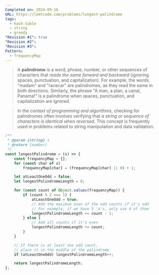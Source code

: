 ```yaml
---
Completed on: 2024-09-16
URL: https://leetcode.com/problems/longest-palindrome
tags:
  - hash-table
  - string
  - greedy
"Revision #1": true
"Revision #2": 
"Revision #3": 
Pattern:
  - frequencyMap
---
```

> A **palindrome** is a word, phrase, number, or other sequences of characters that _reads the same forward and backward_ (ignoring spaces, punctuation, and capitalization). For example, the words "madam" and "racecar" are palindromes, as they read the same in both directions. Similarly, the phrase "A man, a plan, a canal, Panama!" is a palindrome when spaces, punctuation, and capitalization are ignored.

> In the _context of programming and algorithms_, checking for palindromes often involves verifying that _a string or sequence of characters is identical when reversed_. This concept is frequently used in problems related to string manipulation and data validation.

```js title:longest-palindrome.js
/**
 * @param {string} s
 * @return {number}
 */
const longestPalindrome = (s) => {
	const frequencyMap = {};
	for (const char of s) 
		frequencyMap[char] = (frequencyMap[char] || 0) + 1;

	let atLeastOneOdd = false;
	let longestPalindromeLength = 0;

	for (const count of Object.values(frequencyMap)) {
		if (count % 2 === 1) {
			atLeastOneOdd = true;
			// Add the maximum even of the odd counts if it's odd
			// For example, if we have 5 'a's, only use 4 of them
			longestPalindromeLength += count - 1;
		} else {
			// Add all counts if it's even
			longestPalindromeLength += count;
		}
	}

	// If there is at least one odd count,
	// place it in the middle of the palindrome
	if (atLeastOneOdd) longestPalindromeLength++;

	return longestPalindromeLength;
};
```








